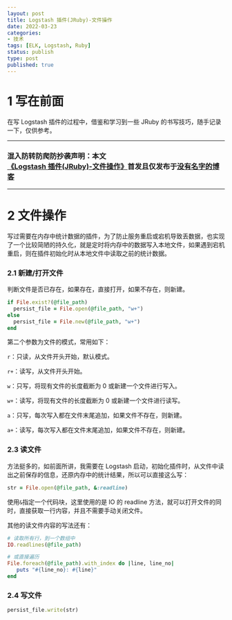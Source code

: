 ```yaml
---
layout: post
title: Logstash 插件(JRuby)-文件操作
date: 2022-03-23
categories:
- 技术
tags: [ELK, Logstash, Ruby]
status: publish
type: post
published: true
---
```


# 1 写在前面

在写 Logstash 插件的过程中，借鉴和学习到一些 JRuby 的书写技巧，随手记录一下，仅供参考。


---

<h3>混入防转防爬防抄袭声明：本文<a href="https://priesttomb.github.io/%E6%8A%80%E6%9C%AF/2022/03/23/logstash-plugin-jruby-operate-file/">《Logstash 插件(JRuby)-文件操作》</a>首发且仅发布于<a href="https://priesttomb.github.io/">没有名字的博客</a></h3>

---

# 2 文件操作

写过需要在内存中统计数据的插件，为了防止服务重启或宕机导致丢数据，也实现了一个比较简陋的持久化，就是定时将内存中的数据写入本地文件，如果遇到宕机重启，则在插件初始化时从本地文件中读取之前的统计数据。

### 2.1 新建/打开文件

判断文件是否已存在，如果存在，直接打开，如果不存在，则新建。

```ruby
if File.exist?(@file_path)
  persist_file = File.open(@file_path, "w+")
else
  persist_file = File.new(@file_path, "w+")
end
```

第二个参数为文件的模式，常用如下：

`r`：只读，从文件开头开始，默认模式。

`r+`：读写，从文件开头开始。

`w`：只写，将现有文件的长度截断为 0 或新建一个文件进行写入。

`w+`：读写，将现有文件的长度截断为 0 或新建一个文件进行读写。

`a`：只写，每次写入都在文件末尾追加，如果文件不存在，则新建。

`a+`：读写，每次写入都在文件末尾追加，如果文件不存在，则新建。

### 2.3 读文件

方法挺多的，如前面所讲，我需要在 Logstash 启动，初始化插件时，从文件中读出之前保存的信息，还原内存中的统计结果，所以可以直接这么写：

```ruby
str = File.open(@file_path, &:readline)
```

使用`&`指定一个代码块，这里使用的是 IO 的 readline 方法，就可以打开文件的同时，直接获取一行内容，并且不需要手动关闭文件。

其他的读文件内容的写法还有：

```ruby
# 读取所有行，到一个数组中
IO.readlines(@file_path)

# 或直接遍历
File.foreach(@file_path).with_index do |line, line_no|
   puts "#{line_no}: #{line}"
end
```

### 2.4 写文件

```ruby
persist_file.write(str)
```
